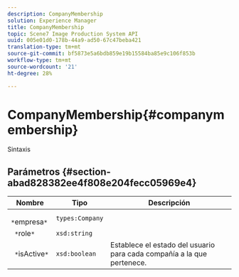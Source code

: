 ```yaml
---
description: CompanyMembership
solution: Experience Manager
title: CompanyMembership
topic: Scene7 Image Production System API
uuid: 005e01d0-178b-44a9-ad50-67c47beba421
translation-type: tm+mt
source-git-commit: bf5873e5a6bdb859e19b15584ba85e9c106f853b
workflow-type: tm+mt
source-wordcount: '21'
ht-degree: 28%

---
```



# CompanyMembership{#companymembership}

Sintaxis

## Parámetros {#section-abad828382ee4f808e204fecc05969e4}

| Nombre | Tipo | Descripción |
|---|---|---|
| ` *`empresa`*` | `types:Company` |  |
| ` *`role`*` | `xsd:string` |  |
| ` *`isActive`*` | `xsd:boolean` | Establece el estado del usuario para cada compañía a la que pertenece. |

